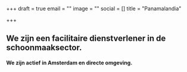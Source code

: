 +++
draft = true
email = ""
image = ""
social = []
title = "Panamalandia"

+++
## We zijn een facilitaire dienstverlener in de schoonmaaksector. 

#### We zijn actief in Amsterdam en directe omgeving. 